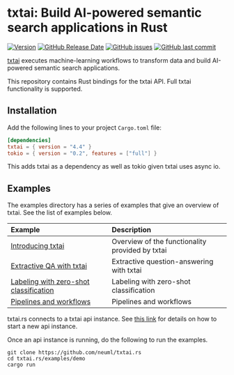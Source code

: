 # txtai: Build AI-powered semantic search applications in Rust

[![Version](https://img.shields.io/github/release/neuml/txtai.rs.svg?style=flat&color=success)](https://github.com/neuml/txtai.rs/releases)
[![GitHub Release Date](https://img.shields.io/github/release-date/neuml/txtai.rs.svg?style=flat&color=blue)](https://github.com/neuml/txtai.rs/releases)
[![GitHub issues](https://img.shields.io/github/issues/neuml/txtai.rs.svg?style=flat&color=success)](https://github.com/neuml/txtai.rs/issues)
[![GitHub last commit](https://img.shields.io/github/last-commit/neuml/txtai.rs.svg?style=flat&color=blue)](https://github.com/neuml/txtai.rs)

[txtai](https://github.com/neuml/txtai) executes machine-learning workflows to transform data and build AI-powered semantic search applications.

This repository contains Rust bindings for the txtai API. Full txtai functionality is supported.

## Installation

Add the following lines to your project `Cargo.toml` file:

```toml
[dependencies]
txtai = { version = "4.4" }
tokio = { version = "0.2", features = ["full"] }
```

This adds txtai as a dependency as well as tokio given txtai uses async io.

## Examples
The examples directory has a series of examples that give an overview of txtai. See the list of examples below.

| Example     |      Description      |
|:----------|:-------------|
| [Introducing txtai](https://github.com/neuml/txtai.rs/blob/master/examples/demo/src/embeddings.rs) | Overview of the functionality provided by txtai |
| [Extractive QA with txtai](https://github.com/neuml/txtai.rs/blob/master/examples/demo/src/extractor.rs) | Extractive question-answering with txtai |
| [Labeling with zero-shot classification](https://github.com/neuml/txtai.rs/blob/master/examples/demo/src/labels.rs) | Labeling with zero-shot classification |
| [Pipelines and workflows](https://github.com/neuml/txtai.rs/blob/master/examples/demo/src/pipelines.rs) | Pipelines and workflows |

txtai.rs connects to a txtai api instance. See [this link](https://github.com/neuml/txtai#api) for details on how to start a new api instance.

Once an api instance is running, do the following to run the examples.

```
git clone https://github.com/neuml/txtai.rs
cd txtai.rs/examples/demo
cargo run
```
